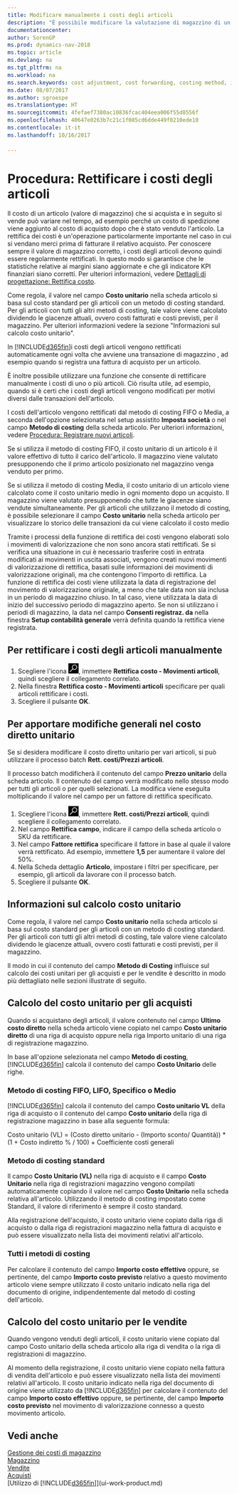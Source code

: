 ```yaml
---
title: Modificare manualmente i costi degli articoli
description: "È possibile modificare la valutazione di magazzino di un articolo mediante i metodi di costing Media o FIFO, ad esempio, quando i costi degli articoli cambiano per i motivi diversi dalle transazioni."
documentationcenter: 
author: SorenGP
ms.prod: dynamics-nav-2018
ms.topic: article
ms.devlang: na
ms.tgt_pltfrm: na
ms.workload: na
ms.search.keywords: cost adjustment, cost forwarding, costing method, inventory valuation, costing
ms.date: 08/07/2017
ms.author: sgroespe
ms.translationtype: HT
ms.sourcegitcommit: 4fefaef7380ac10836fcac404eea006f55d8556f
ms.openlocfilehash: 40647e0263b7c21c1f085cd6dde449f8210ede10
ms.contentlocale: it-it
ms.lasthandoff: 10/16/2017

---
```

# <a name="how-to-adjust-item-costs"></a>Procedura: Rettificare i costi degli articoli
Il costo di un articolo (valore di magazzino) che si acquista e in seguito si vende può variare nel tempo, ad esempio perché un costo di spedizione viene aggiunto al costo di acquisto dopo che è stato venduto l'articolo. La rettifica dei costi è un'operazione particolarmente importante nel caso in cui si vendano merci prima di fatturare il relativo acquisto. Per conoscere sempre il valore di magazzino corretto, i costi degli articoli devono quindi essere regolarmente rettificati. In questo modo si garantisce che le statistiche relative ai margini siano aggiornate e che gli indicatore KPI finanziari siano corretti. Per ulteriori informazioni, vedere [Dettagli di progettazione: Rettifica costo](design-details-cost-adjustment.md).

Come regola, il valore nel campo **Costo unitario** nella scheda articolo si basa sul costo standard per gli articoli con un metodo di costing standard. Per gli articoli con tutti gli altri metodi di costing, tale valore viene calcolato dividendo le giacenze attuali, ovvero costi fatturati e costi previsti, per il magazzino. Per ulteriori informazioni vedere la sezione "Informazioni sul calcolo costo unitario".

In [!INCLUDE[d365fin](includes/d365fin_md.md)]i costi degli articoli vengono rettificati automaticamente ogni volta che avviene una transazione di magazzino , ad esempio quando si registra una fattura di acquisto per un articolo.

È inoltre possibile utilizzare una funzione che consente di rettificare manualmente i costi di uno o più articoli. Ciò risulta utile, ad esempio, quando si è certi che i costi degli articoli vengono modificati per motivi diversi dalle transazioni dell'articolo.

I costi dell'articolo vengono rettificati dal metodo di costing FIFO o Media, a seconda dell'opzione selezionata nel setup assistito **Imposta società** o nel campo **Metodo di costing** della scheda articolo. Per ulteriori informazioni, vedere [Procedura: Registrare nuovi articoli](inventory-how-register-new-items.md).  

Se si utilizza il metodo di costing FIFO, il costo unitario di un articolo è il valore effettivo di tutto il carico dell'articolo. Il magazzino viene valutato presupponendo che il primo articolo posizionato nel magazzino venga venduto per primo.

Se si utilizza il metodo di costing Media, il costo unitario di un articolo viene calcolato come il costo unitario medio in ogni momento dopo un acquisto. Il magazzino viene valutato presupponendo che tutte le giacenze siano vendute simultaneamente. Per gli articoli che utilizzano il metodo di costing, è possibile selezionare il campo **Costo unitario** nella scheda articolo per visualizzare lo storico delle transazioni da cui viene calcolato il costo medio

Tramite i processi della funzione di rettifica dei costi vengono elaborati solo i movimenti di valorizzazione che non sono ancora stati rettificati. Se si verifica una situazione in cui è necessario trasferire costi in entrata modificati ai movimenti in uscita associati, vengono creati nuovi movimenti di valorizzazione di rettifica, basati sulle informazioni dei movimenti di valorizzazione originali, ma che contengono l'importo di rettifica. La funzione di rettifica dei costi viene utilizzata la data di registrazione del movimento di valorizzazione originale, a meno che tale data non sia inclusa in un periodo di magazzino chiuso. In tal caso, viene utilizzata la data di inizio del successivo periodo di magazzino aperto. Se non si utilizzano i periodi di magazzino, la data nel campo **Consenti registraz. da** nella finestra **Setup contabilità generale** verrà definita quando la rettifica viene registrata.

## <a name="to-adjust-item-costs-manually"></a>Per rettificare i costi degli articoli manualmente
1. Scegliere l'icona ![Cerca pagina o report](media/ui-search/search_small.png "icona Cerca pagina o report"), immettere **Rettifica costo - Movimenti articoli**, quindi scegliere il collegamento correlato.
2. Nella finestra **Rettifica costo - Movimenti articoli** specificare per quali articoli rettificare i costi.
3. Scegliere il pulsante **OK**.

## <a name="to-make-general-changes-in-the-direct-unit-cost"></a>Per apportare modifiche generali nel costo diretto unitario
Se si desidera modificare il costo diretto unitario per vari articoli, si può utilizzare il processo batch **Rett. costi/Prezzi articoli**.  

 Il processo batch modificherà il contenuto del campo **Prezzo unitario** della scheda articolo. Il contenuto del campo verrà modificato nello stesso modo per tutti gli articoli o per quelli selezionati. La modifica viene eseguita moltiplicando il valore nel campo per un fattore di rettifica specificato.  

1. Scegliere l'icona ![Cerca pagina o report](media/ui-search/search_small.png "icona Cerca pagina o report"), immettere **Rett. costi/Prezzi articoli**, quindi scegliere il collegamento correlato.  
2. Nel campo **Rettifica campo**, indicare il campo della scheda articolo o SKU da rettificare.  
3. Nel campo **Fattore rettifica** specificare il fattore in base al quale il valore verrà rettificato. Ad esempio, immettere **1,5** per aumentare il valore del 50%.  
4. Nella Scheda dettaglio **Articolo**, impostare i filtri per specificare, per esempio, gli articoli da lavorare con il processo batch.  
5. Scegliere il pulsante **OK**.  

## <a name="understanding-unit-cost-calculation"></a>Informazioni sul calcolo costo unitario
Come regola, il valore nel campo **Costo unitario** nella scheda articolo si basa sul costo standard per gli articoli con un metodo di costing standard. Per gli articoli con tutti gli altri metodi di costing, tale valore viene calcolato dividendo le giacenze attuali, ovvero costi fatturati e costi previsti, per il magazzino.  

 Il modo in cui il contenuto del campo **Metodo di Costing** influisce sul calcolo dei costi unitari per gli acquisti e per le vendite è descritto in modo più dettagliato nelle sezioni illustrate di seguito.  

## <a name="unit-cost-calculation-for-purchases"></a>Calcolo del costo unitario per gli acquisti  
 Quando si acquistano degli articoli, il valore contenuto nel campo **Ultimo costo diretto** nella scheda articolo viene copiato nel campo **Costo unitario diretto** di una riga di acquisto oppure nella riga Importo unitario di una riga di registrazione magazzino.  

 In base all'opzione selezionata nel campo **Metodo di costing**, [!INCLUDE[d365fin](includes/d365fin_md.md)] calcola il contenuto del campo **Costo Unitario** delle righe.  

### <a name="costing-method-fifo-lifo-specific-or-average"></a>Metodo di costing FIFO, LIFO, Specifico o Medio  
 [!INCLUDE[d365fin](includes/d365fin_md.md)] calcola il contenuto del campo **Costo unitario VL** della riga di acquisto o il contenuto del campo **Costo unitario** della riga di registrazione magazzino in base alla seguente formula:  

 Costo unitario (VL) = (Costo diretto unitario - (Importo sconto/ Quantità)) * (1 + Costo indiretto % / 100) + Coefficiente costi generali  

### <a name="costing-method-standard"></a>Metodo di costing standard  
 Il campo **Costo Unitario (VL)** nella riga di acquisto e il campo **Costo Unitario** nella riga di registrazioni magazzino vengono compilati automaticamente copiando il valore nel campo **Costo Unitario** nella scheda relativa all'articolo. Utilizzando il metodo di costing impostato come Standard, il valore di riferimento è sempre il costo standard.  

 Alla registrazione dell'acquisto, il costo unitario viene copiato dalla riga di acquisto o dalla riga di registrazioni magazzino nella fattura di acquisto e può essere visualizzato nella lista dei movimenti relativi all'articolo.  

### <a name="all-costing-methods"></a>Tutti i metodi di costing  
 Per calcolare il contenuto del campo **Importo costo effettivo** oppure, se pertinente, del campo **Importo costo previsto** relativo a questo movimento articolo viene sempre utilizzato il costo unitario indicato nella riga del documento di origine, indipendentemente dal metodo di costing dell'articolo.  

## <a name="unit-cost-calculation-for-sales"></a>Calcolo del costo unitario per le vendite  
 Quando vengono venduti degli articoli, il costo unitario viene copiato dal campo Costo unitario della scheda articolo alla riga di vendita o la riga di registrazioni di magazzino.  

 Al momento della registrazione, il costo unitario viene copiato nella fattura di vendita dell'articolo e può essere visualizzato nella lista dei movimenti relativi all'articolo. Il costo unitario indicato nella riga del documento di origine viene utilizzato da [!INCLUDE[d365fin](includes/d365fin_md.md)] per calcolare il contenuto del campo **Importo costo effettivo** oppure, se pertinente, del campo **Importo costo previsto** nel movimento di valorizzazione connesso a questo movimento articolo.  

## <a name="see-also"></a>Vedi anche
[Gestione dei costi di magazzino](finance-manage-inventory-costs.md)  
[Magazzino](inventory-manage-inventory.md)  
[Vendite](sales-manage-sales.md)  
[Acquisti](purchasing-manage-purchasing.md)  
[Utilizzo di [!INCLUDE[d365fin](includes/d365fin_md.md)]](ui-work-product.md)

